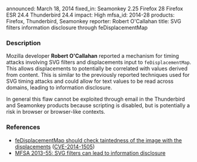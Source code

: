 announced: March 18, 2014
fixed_in: Seamonkey 2.25
          Firefox 28
          Firefox ESR 24.4
          Thunderbird 24.4
impact: High
mfsa_id: 2014-28
products: Firefox, Thunderbird, Seamonkey
reporter: Robert O'Callahan
title: SVG filters information disclosure through feDisplacementMap

<h3>Description</h3>

<p>Mozilla developer <strong>Robert O'Callahan</strong> reported a mechanism for
timing attacks involving SVG filters and displacements input to
<code>feDisplacementMap</code>. This allows displacements to potentially be
correlated with values derived from content. This is similar to the previously
reported techniques used for SVG timing attacks and could allow for text values
to be read across domains, leading to information disclosure.
</p>

<p class="note">In general this flaw cannot be exploited through email in the
Thunderbird and Seamonkey products because scripting is disabled, but is
potentially a risk in browser or browser-like contexts.</p>

<h3>References</h3>

<ul>
  <li><a href="https://bugzilla.mozilla.org/show_bug.cgi?id=941887">
        feDisplacementMap should check taintedness of the image with the
displacements</a> (<a href="http://cve.mitre.org/cgi-bin/cvename.cgi?name=CVE-2014-1505" class="ex-ref">CVE-2014-1505</a>)</li>
   <li><a href="https://www.mozilla.org/security/announce/2013/mfsa2013-55.html">MFSA
2013-55: SVG filters can lead to information disclosure</a></li>
</ul>



